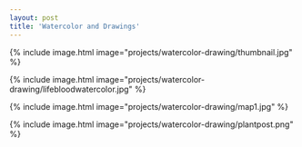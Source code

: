```yaml
---
layout: post
title: 'Watercolor and Drawings'
---
```


{% include image.html image="projects/watercolor-drawing/thumbnail.jpg" %}

{% include image.html image="projects/watercolor-drawing/lifebloodwatercolor.jpg" %}

{% include image.html image="projects/watercolor-drawing/map1.jpg" %}

{% include image.html image="projects/watercolor-drawing/plantpost.png" %}